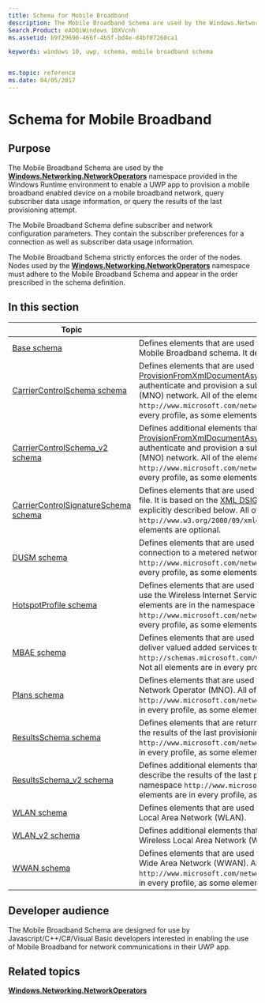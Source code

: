 ```yaml
---
title: Schema for Mobile Broadband
description: The Mobile Broadband Schema are used by the Windows.Networking.NetworkOperators namespace provided in the Windows Runtime environment to enable a UWP app to provision a mobile broadband enabled device on a mobile broadband network, query subscriber data usage information, or query the results of the last provisioning attempt.
Search.Product: eADQiWindows 10XVcnh
ms.assetid: b9f29690-466f-4b5f-bd4e-d4bf07260ca1

keywords: windows 10, uwp, schema, mobile broadband schema


ms.topic: reference
ms.date: 04/05/2017
---
```


# Schema for Mobile Broadband


## Purpose


The Mobile Broadband Schema are used by the [**Windows.Networking.NetworkOperators**](https://msdn.microsoft.com/library/windows/apps/br241148) namespace provided in the Windows Runtime environment to enable a UWP app to provision a mobile broadband enabled device on a mobile broadband network, query subscriber data usage information, or query the results of the last provisioning attempt.

The Mobile Broadband Schema define subscriber and network configuration parameters. They contain the subscriber preferences for a connection as well as subscriber data usage information.

The Mobile Broadband Schema strictly enforces the order of the nodes. Nodes used by the [**Windows.Networking.NetworkOperators**](https://msdn.microsoft.com/library/windows/apps/br241148) namespace must adhere to the Mobile Broadband Schema and appear in the order prescribed in the schema definition.

## In this section

|  Topic  |  Description  |
|---------|---------------|
| [Base schema](base/schema-root.md) | Defines elements that are used to describe basic data types used throughout the Mobile Broadband schema. It defines only simple and complex types. |
| [CarrierControlSchema schema](carriercontrolschema/schema-root.md) | Defines elements that are used to create the provisioning file in a call to [ProvisionFromXmlDocumentAsync](https://msdn.microsoft.com/library/windows/apps/br207400) and describe all of the settings required to authenticate and provision a subscriber's account on a Mobile Network Operator's (MNO) network. All of the elements are in the namespace `http://www.microsoft.com/networking/CarrierControl/v1`. Not all elements are in every profile, as some elements are optional. |
| [CarrierControlSchema_v2 schema](carriercontrolschema-v2/schema-root.md) | Defines additional elements that are used to create the provisioning file in a call to [ProvisionFromXmlDocumentAsync](https://msdn.microsoft.com/library/windows/apps/br207400) and describe additional settings required to authenticate and provision a subscriber's account on a Mobile Network Operator's (MNO) network. All of the elements are in the namespace `http://www.microsoft.com/networking/CarrierControl/v2`. Not all elements are in every profile, as some elements are optional. |
| [CarrierControlSignatureSchema schema](carriercontrolsignatureschema/schema-root.md) | Defines elements that are used to describe the signature appended to the provisioning file. It is based on the [XML DSIG](https://www.w3.org/TR/xmldsig-core/) specification with only minor deviations that are explicitly described below. All of the elements are in the namespace `http://www.w3.org/2000/09/xmldsig#`. Not all elements are in every profile, as some elements are optional. |
| [DUSM schema](dusm/schema-root.md) | Defines elements that are used to describe cost information for a subscriber's connection to a metered network. All of the elements are in the namespace `http://www.microsoft.com/networking/CarrierControl/DUSM/v1`. Not all elements are in every profile, as some elements are optional.  |
| [HotspotProfile schema](hotspotprofile/schema-root.md) | Defines elements that are used to describe login credentials for Wi-Fi hotspots that use the Wireless Internet Service Provider roaming (WISPr) protocol. All of the elements are in the namespace `http://www.microsoft.com/networking/WLAN/HotspotProfile/v1`. Not all elements are in every profile, as some elements are optional. |
| [MBAE schema](mbae/schema-root.md) | Defines elements that are used by mobile network operators and retail partners to deliver valued added services to customers. All of the elements are in the namespace `http://schemas.microsoft.com/windows/2010/12/DeviceMetadata/MobileBroadbandInfo`. Not all elements are in every profile, as some elements are optional. |
| [Plans schema](plans/schema-root.md) | Defines elements that are used to describe a subscriber's data plan on a Mobile Network Operator (MNO). All of the elements are in the namespace `http://www.microsoft.com/networking/CarrierControl/Plans/v1`. Not all elements are in every profile, as some elements are optional. |
| [ResultsSchema schema](resultsschema/schema-root.md) | Defines elements that are returned from a call to [ProvisionResultsXml](https://msdn.microsoft.com/library/windows/apps/br212048) and describe the results of the last provisioning attempt. All of the elements are in the namespace `http://www.microsoft.com/networking/CarrierControlResults/v1`. Not all elements are in every profile, as some elements are optional. |
| [ResultsSchema_v2 schema](resultsschema-v2/schema-root.md) | Defines additional elements that are returned from a call to [ProvisionResultsXml](https://msdn.microsoft.com/library/windows/apps/br212048) and describe the results of the last provisioning attempt. All of the elements are in the namespace `http://www.microsoft.com/networking/CarrierControlResults/v2`. Not all elements are in every profile, as some elements are optional. |
| [WLAN schema](wlan/schema-root.md) | Defines elements that are used to describe a subscriber's connection to a Wireless Local Area Network (WLAN). |
| [WLAN_v2 schema](wlan-v2/schema-root.md) | Defines additional elements that are used to describe a subscriber's connection to a Wireless Local Area Network (WLAN). |
| [WWAN schema](wwan/schema-root.md) | Defines elements that are used to describe a subscriber's connection to a Wireless Wide Area Network (WWAN). All of the elements are in the namespace `http://www.microsoft.com/networking/CarrierControl/WWAN/v1`.` Not all elements are in every profile, as some elements are optional. |

## Developer audience

The Mobile Broadband Schema are designed for use by Javascript/C++/C#/Visual Basic developers interested in enabling the use of Mobile Broadband for network communications in their UWP app.

## Related topics


[**Windows.Networking.NetworkOperators**](https://msdn.microsoft.com/library/windows/apps/br241148)

 

 




